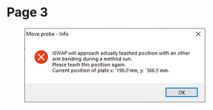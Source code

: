 # Page 3

<figure><img src="../../.gitbook/assets/image (3) (1) (1) (1).png" alt=""><figcaption></figcaption></figure>
